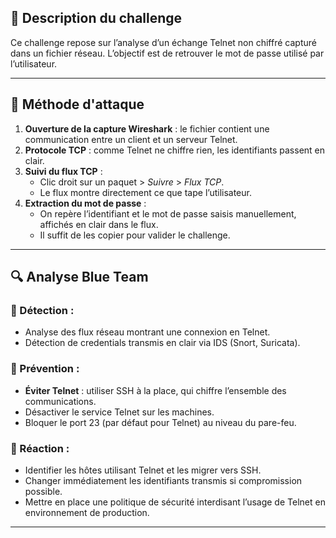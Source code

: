 ## 📌 Description du challenge

Ce challenge repose sur l’analyse d’un échange Telnet non chiffré capturé dans un fichier réseau. L’objectif est de retrouver le mot de passe utilisé par l’utilisateur.

---

## 🚀 Méthode d'attaque

1. **Ouverture de la capture Wireshark** : le fichier contient une communication entre un client et un serveur Telnet.
2. **Protocole TCP** : comme Telnet ne chiffre rien, les identifiants passent en clair.
3. **Suivi du flux TCP** :
   - Clic droit sur un paquet > *Suivre* > *Flux TCP*.
   - Le flux montre directement ce que tape l’utilisateur.
4. **Extraction du mot de passe** :
   - On repère l’identifiant et le mot de passe saisis manuellement, affichés en clair dans le flux.
   - Il suffit de les copier pour valider le challenge.

---

## 🔍 Analyse Blue Team
### 🔹 Détection :
- Analyse des flux réseau montrant une connexion en Telnet.
- Détection de credentials transmis en clair via IDS (Snort, Suricata).

### 🔹 Prévention :
- **Éviter Telnet** : utiliser SSH à la place, qui chiffre l’ensemble des communications.
- Désactiver le service Telnet sur les machines.
- Bloquer le port 23 (par défaut pour Telnet) au niveau du pare-feu.

### 🔹 Réaction :
- Identifier les hôtes utilisant Telnet et les migrer vers SSH.
- Changer immédiatement les identifiants transmis si compromission possible.
- Mettre en place une politique de sécurité interdisant l’usage de Telnet en environnement de production.

---
